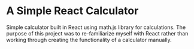 # A Simple React Calculator
Simple calculator built in React using math.js library for calculations. The purpose of this project was to re-familiarize myself with React rather than working through creating the functionality of a calculator manually.
